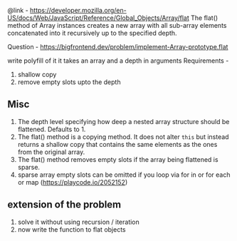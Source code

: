 @link - https://developer.mozilla.org/en-US/docs/Web/JavaScript/Reference/Global_Objects/Array/flat
The flat() method of Array instances creates a new array with all sub-array elements concatenated into it recursively up to the specified depth.

Question - https://bigfrontend.dev/problem/implement-Array-prototype.flat

write polyfill of it 
it takes an array and a depth in arguments
Requirements - 
1. shallow copy
2. remove empty slots upto the depth


## Misc
1. The depth level specifying how deep a nested array structure should be flattened. Defaults to 1.
2. The flat() method is a copying method. It does not alter `this` but instead returns a shallow copy that contains the same elements as the ones from the original array.
3. The flat() method removes empty slots if the array being flattened is sparse. 
4.  sparse array empty slots can be omitted if you loop via for in or for each or map (https://playcode.io/2052152)


## extension of the problem
1. solve it without using recursion / iteration
2. now write the function to flat objects